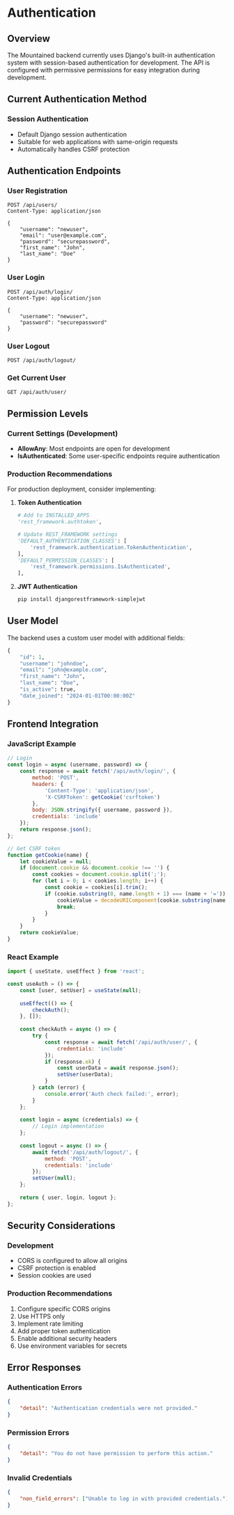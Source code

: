 # Authentication

## Overview

The Mountained backend currently uses Django's built-in authentication system with session-based authentication for development. The API is configured with permissive permissions for easy integration during development.

## Current Authentication Method

### Session Authentication
- Default Django session authentication
- Suitable for web applications with same-origin requests
- Automatically handles CSRF protection

## Authentication Endpoints

### User Registration
```http
POST /api/users/
Content-Type: application/json

{
    "username": "newuser",
    "email": "user@example.com",
    "password": "securepassword",
    "first_name": "John",
    "last_name": "Doe"
}
```

### User Login
```http
POST /api/auth/login/
Content-Type: application/json

{
    "username": "newuser",
    "password": "securepassword"
}
```

### User Logout
```http
POST /api/auth/logout/
```

### Get Current User
```http
GET /api/auth/user/
```

## Permission Levels

### Current Settings (Development)
- **AllowAny**: Most endpoints are open for development
- **IsAuthenticated**: Some user-specific endpoints require authentication

### Production Recommendations
For production deployment, consider implementing:

1. **Token Authentication**
   ```python
   # Add to INSTALLED_APPS
   'rest_framework.authtoken',
   
   # Update REST_FRAMEWORK settings
   'DEFAULT_AUTHENTICATION_CLASSES': [
       'rest_framework.authentication.TokenAuthentication',
   ],
   'DEFAULT_PERMISSION_CLASSES': [
       'rest_framework.permissions.IsAuthenticated',
   ],
   ```

2. **JWT Authentication**
   ```bash
   pip install djangorestframework-simplejwt
   ```

## User Model

The backend uses a custom user model with additional fields:

```python
{
    "id": 1,
    "username": "johndoe",
    "email": "john@example.com",
    "first_name": "John",
    "last_name": "Doe",
    "is_active": true,
    "date_joined": "2024-01-01T00:00:00Z"
}
```

## Frontend Integration

### JavaScript Example
```javascript
// Login
const login = async (username, password) => {
    const response = await fetch('/api/auth/login/', {
        method: 'POST',
        headers: {
            'Content-Type': 'application/json',
            'X-CSRFToken': getCookie('csrftoken')
        },
        body: JSON.stringify({ username, password }),
        credentials: 'include'
    });
    return response.json();
};

// Get CSRF token
function getCookie(name) {
    let cookieValue = null;
    if (document.cookie && document.cookie !== '') {
        const cookies = document.cookie.split(';');
        for (let i = 0; i < cookies.length; i++) {
            const cookie = cookies[i].trim();
            if (cookie.substring(0, name.length + 1) === (name + '=')) {
                cookieValue = decodeURIComponent(cookie.substring(name.length + 1));
                break;
            }
        }
    }
    return cookieValue;
}
```

### React Example
```jsx
import { useState, useEffect } from 'react';

const useAuth = () => {
    const [user, setUser] = useState(null);
    
    useEffect(() => {
        checkAuth();
    }, []);
    
    const checkAuth = async () => {
        try {
            const response = await fetch('/api/auth/user/', {
                credentials: 'include'
            });
            if (response.ok) {
                const userData = await response.json();
                setUser(userData);
            }
        } catch (error) {
            console.error('Auth check failed:', error);
        }
    };
    
    const login = async (credentials) => {
        // Login implementation
    };
    
    const logout = async () => {
        await fetch('/api/auth/logout/', {
            method: 'POST',
            credentials: 'include'
        });
        setUser(null);
    };
    
    return { user, login, logout };
};
```

## Security Considerations

### Development
- CORS is configured to allow all origins
- CSRF protection is enabled
- Session cookies are used

### Production Recommendations
1. Configure specific CORS origins
2. Use HTTPS only
3. Implement rate limiting
4. Add proper token authentication
5. Enable additional security headers
6. Use environment variables for secrets

## Error Responses

### Authentication Errors
```json
{
    "detail": "Authentication credentials were not provided."
}
```

### Permission Errors
```json
{
    "detail": "You do not have permission to perform this action."
}
```

### Invalid Credentials
```json
{
    "non_field_errors": ["Unable to log in with provided credentials."]
}
```
